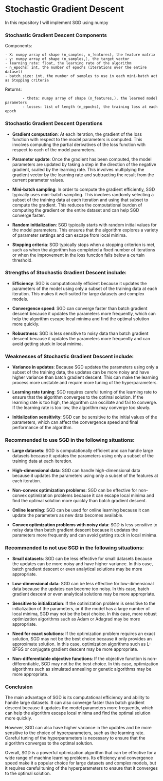 # Stochastic Gradient Descent
In this repository I will implement SGD using numpy

### Stochastic Gradient Descent Components

Components:

    - X: numpy array of shape (n_samples, n_features), the feature matrix
    - y: numpy array of shape (n_samples,), the target vector
    - learning_rate: float, the learning rate of the algorithm
    - n_epochs: int, the number of epochs (iterations over the entire dataset)
    - batch_size: int, the number of samples to use in each mini-batch act as Stopping criteria
    
 Returns:
 
 
            - theta: numpy array of shape (n_features,), the learned model parameters
            - losses: list of length (n_epochs), the training loss at each epoch



### Stochastic Gradient Descent Operations

* **Gradient computation**: At each iteration, the gradient of the loss function with respect to the model parameters is computed. This involves computing the partial derivatives of the loss function with respect to each of the model parameters.

* **Parameter update**: Once the gradient has been computed, the model parameters are updated by taking a step in the direction of the negative gradient, scaled by the learning rate. This involves multiplying the gradient vector by the learning rate and subtracting the result from the current parameter values.

* **Mini-batch sampling**: In order to compute the gradient efficiently, SGD typically uses mini-batch sampling. This involves randomly selecting a subset of the training data at each iteration and using that subset to compute the gradient. This reduces the computational burden of computing the gradient on the entire dataset and can help SGD converge faster.

* **Random initialization**: SGD typically starts with random initial values for the model parameters. This ensures that the algorithm explores a variety of parameter settings and can escape from local minima.

* **Stopping criteria**: SGD typically stops when a stopping criterion is met, such as when the algorithm has completed a fixed number of iterations or when the improvement in the loss function falls below a certain threshold.


### Strengths of Stochastic Gradient Descent include:

* **Efficiency**: SGD is computationally efficient because it updates the parameters of the model using only a subset of the training data at each iteration. This makes it well-suited for large datasets and complex models.

* **Convergence speed**: SGD can converge faster than batch gradient descent because it updates the parameters more frequently, which can help the algorithm escape local minima and find the optimal solution more quickly.

* **Robustness**: SGD is less sensitive to noisy data than batch gradient descent because it updates the parameters more frequently and can avoid getting stuck in local minima.

### Weaknesses of Stochastic Gradient Descent include:

* **Variance in updates**: Because SGD updates the parameters using only a subset of the training data, the updates can be more noisy and have higher variance than batch gradient descent. This can make the learning process more unstable and require more tuning of the hyperparameters.

* **Learning rate tuning**: SGD requires careful tuning of the learning rate to ensure that the algorithm converges to the optimal solution. If the learning rate is too high, the algorithm can oscillate and fail to converge. If the learning rate is too low, the algorithm may converge too slowly.

* **Initialization sensitivity**: SGD can be sensitive to the initial values of the parameters, which can affect the convergence speed and final performance of the algorithm.


### Recommended to use SGD in the following situations:

* **Large datasets**: SGD is computationally efficient and can handle large datasets because it updates the parameters using only a subset of the training data at each iteration.

* **High-dimensional data**: SGD can handle high-dimensional data because it updates the parameters using only a subset of the features at each iteration.

* **Non-convex optimization problems**: SGD can be effective for non-convex optimization problems because it can escape local minima and find the optimal solution more quickly than batch gradient descent.

* **Online learning**: SGD can be used for online learning because it can update the parameters as new data becomes available.

* **Convex optimization problems with noisy data**: SGD is less sensitive to noisy data than batch gradient descent because it updates the parameters more frequently and can avoid getting stuck in local minima.

### Recommended to not use SGD in the following situations:

* **Small datasets**: SGD can be less effective for small datasets because the updates can be more noisy and have higher variance. In this case, batch gradient descent or even analytical solutions may be more appropriate.

* **Low-dimensional data**: SGD can be less effective for low-dimensional data because the updates can become too noisy. In this case, batch gradient descent or even analytical solutions may be more appropriate.

* **Sensitive to initialization**: If the optimization problem is sensitive to the initialization of the parameters, or if the model has a large number of local minima, SGD may not be the best choice. In this case, more robust optimization algorithms such as Adam or Adagrad may be more appropriate.

* **Need for exact solutions**: If the optimization problem requires an exact solution, SGD may not be the best choice because it only provides an approximate solution. In this case, optimization algorithms such as L-BFGS or conjugate gradient descent may be more appropriate.

* **Non-differentiable objective functions**: If the objective function is non-differentiable, SGD may not be the best choice. In this case, optimization algorithms such as simulated annealing or genetic algorithms may be more appropriate.

### Conclusion

The main advantage of SGD is its computational efficiency and ability to handle large datasets. It can also converge faster than batch gradient descent because it updates the model parameters more frequently, which can help the algorithm escape local minima and find the optimal solution more quickly.

However, SGD can also have higher variance in the updates and be more sensitive to the choice of hyperparameters, such as the learning rate. Careful tuning of the hyperparameters is necessary to ensure that the algorithm converges to the optimal solution.

Overall, SGD is a powerful optimization algorithm that can be effective for a wide range of machine learning problems. Its efficiency and convergence speed make it a popular choice for large datasets and complex models, but it requires careful tuning of the hyperparameters to ensure that it converges to the optimal solution.
